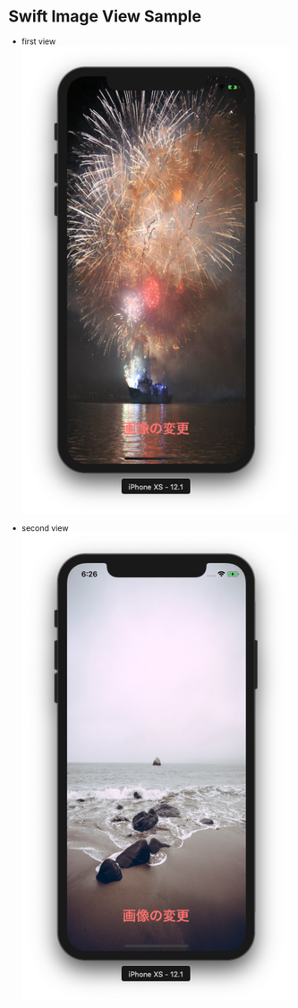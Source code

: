 # Swift Image View Sample

- first view
![alt text](./first_view.png)

- second view
![alt text](./second_view.png)

